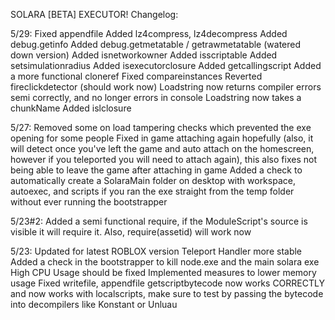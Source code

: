 SOLARA [BETA] EXECUTOR!
Changelog:

5/29:
Fixed appendfile
Added lz4compress, lz4decompress
Added debug.getinfo
Added debug.getmetatable / getrawmetatable (watered down version)
Added isnetworkowner
Added isscriptable
Added setsimulationradius
Added isexecutorclosure
Added getcallingscript
Added a more functional cloneref
Fixed compareinstances
Reverted fireclickdetector (should work now)
Loadstring now returns compiler errors semi correctly, and no longer errors in console
Loadstring now takes a chunkName
Added islclosure

5/27:
Removed some on load tampering checks which prevented the exe opening for some people
Fixed in game attaching again hopefully (also, it will detect once you've left the game and auto attach on the homescreen, however if you teleported you will need to attach again), this also fixes not being able to leave the game after attaching in game
Added a check to automatically create a SolaraMain folder on desktop with workspace, autoexec, and scripts if you ran the exe straight from the temp folder without ever running the bootstrapper

5/23#2:
Added a semi functional require, if the ModuleScript's source is visible it will require it. Also,  require(assetid) will work now

5/23:
Updated for latest ROBLOX version
Teleport Handler more stable
Added a check in the bootstrapper to kill node.exe and the main solara exe
High CPU Usage should be fixed
Implemented measures to lower memory usage
Fixed writefile, appendfile
getscriptbytecode now works CORRECTLY and now works with localscripts, make sure to test by passing the bytecode into decompilers like Konstant or Unluau
